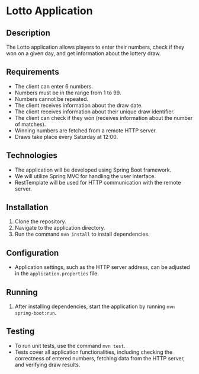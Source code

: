 # Lotto Application

## Description
The Lotto application allows players to enter their numbers, check if they won on a given day, and get information about the lottery draw.

## Requirements
- The client can enter 6 numbers.
- Numbers must be in the range from 1 to 99.
- Numbers cannot be repeated.
- The client receives information about the draw date.
- The client receives information about their unique draw identifier.
- The client can check if they won (receives information about the number of matches).
- Winning numbers are fetched from a remote HTTP server.
- Draws take place every Saturday at 12:00.

## Technologies
- The application will be developed using Spring Boot framework.
- We will utilize Spring MVC for handling the user interface.
- RestTemplate will be used for HTTP communication with the remote server.

## Installation
1. Clone the repository.
2. Navigate to the application directory.
3. Run the command `mvn install` to install dependencies.

## Configuration
- Application settings, such as the HTTP server address, can be adjusted in the `application.properties` file.

## Running
1. After installing dependencies, start the application by running `mvn spring-boot:run`.

## Testing
- To run unit tests, use the command `mvn test`.
- Tests cover all application functionalities, including checking the correctness of entered numbers, fetching data from the HTTP server, and verifying draw results.

